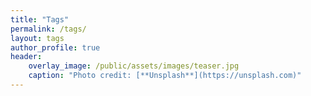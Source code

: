 ```yaml
---
title: "Tags"
permalink: /tags/
layout: tags
author_profile: true
header:
    overlay_image: /public/assets/images/teaser.jpg
    caption: "Photo credit: [**Unsplash**](https://unsplash.com)"
---
```

